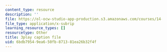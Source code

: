 ```yaml
---
content_type: resource
description: ''
file: https://ol-ocw-studio-app-production.s3.amazonaws.com/courses/14-01sc-principles-of-microeconomics-fall-2011/6bdb79549ea650fb871381ea26b32f4f_LpNKCJSZk_k.vtt
file_type: application/x-subrip
learning_resource_types: []
resourcetype: Other
title: 3play caption file
uid: 6bdb7954-9ea6-50fb-8713-81ea26b32f4f
---
```

